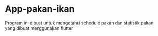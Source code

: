 # App-pakan-ikan
Program ini dibuat untuk mengetahui schedule pakan dan statistik pakan yang dibuat menggunakan flutter
